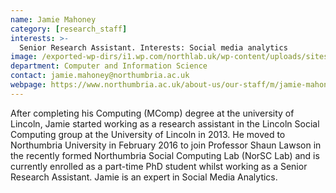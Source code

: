 ```yaml
---
name: Jamie Mahoney
category: [research_staff]
interests: >-
  Senior Research Assistant. Interests: Social media analytics
image: /exported-wp-dirs/i1.wp.com/northlab.uk/wp-content/uploads/sites/15/2019/05/JamieMahoney13c8.jpg
department: Computer and Information Science
contact: jamie.mahoney@northumbria.ac.uk
webpage: https://www.northumbria.ac.uk/about-us/our-staff/m/jamie-mahoney/
---
```

After completing his Computing (MComp) degree at the university of Lincoln, Jamie started working as a research assistant in the Lincoln Social Computing group at the University of Lincoln in 2013. He moved to Northumbria University in February 2016 to join Professor Shaun Lawson in the recently formed Northumbria Social Computing Lab (NorSC Lab) and is currently enrolled as a part-time PhD student whilst working as a Senior Research Assistant. Jamie is an expert in Social Media Analytics.

